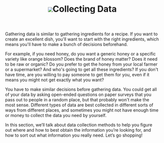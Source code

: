 <div data-type="part" class="yellow">
 <header>
  <h1><img src="../images/sections/03/collecting-data.png" />Collecting Data</h1>
 </header>

 <!--
Sections hidden for Gitbook publishing
	<section class="content">-->
<p>Gathering data is similar to gathering ingredients for a recipe.  If you want to create an excellent dish, you'll want to start with the right ingredients, which means you'll have to make a bunch of decisions beforehand.</p>

<p>For example, if you need honey, do you want a generic honey or a specific variety like orange blossom?  Does the brand of honey matter?  Does it need to be raw or organic?  Do you prefer to get the honey from your local farmer or a supermarket?  And who's going to get all these ingredients?  If you don't have time, are you willing to pay someone to get them for you, even if it means you might not get exactly what you want?</p> 

<p>You have to make similar decisions before gathering data.  You could get all of your data by asking open-ended questions on paper surveys that you pass out to people in a random place, but that probably won't make the most sense. Different types of data are best collected in different sorts of ways from different places, and sometimes you might not have enough time or money to collect the data you need by yourself.</p>  

<p>In this section, we’ll talk about data collection methods to help you figure out where and how to best obtain the information you’re looking for, and how to sort out what information you really need. Let’s go shopping!</p>  

 <!--</section>-->
</div>
